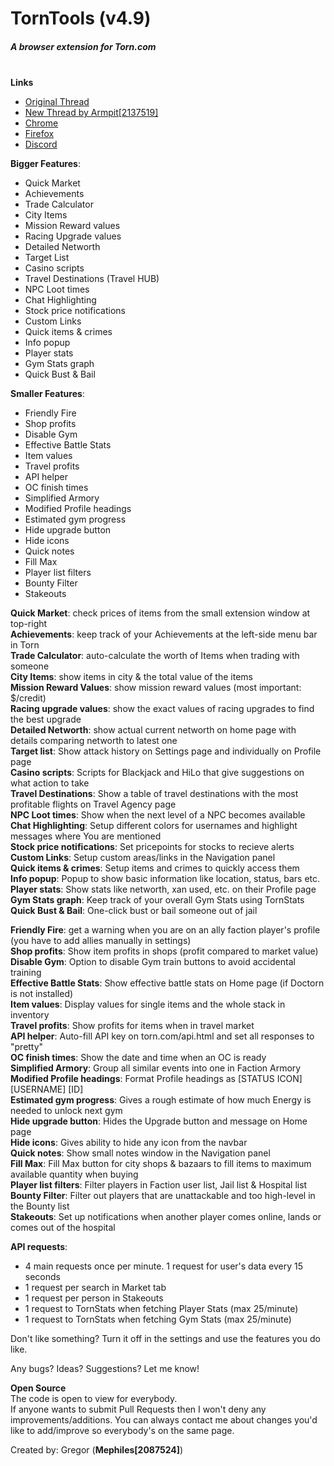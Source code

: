 # TornTools (v4.9)  
##### A browser extension for Torn.com
&nbsp;  
**Links**  
  - [Original Thread](https://www.torn.com/forums.php#/p=threads&f=67&t=16054539&b=0&a=0&start=0&to=19000313)  
  - [New Thread by Armpit[2137519]](https://www.torn.com/forums.php#/p=threads&f=67&t=16170566&b=0&a=0)  
  - [Chrome](https://chrome.google.com/webstore/detail/torn-tools/hjpaapdjcgbmeikfnahipphknonhlhib)  
  - [Firefox](https://addons.mozilla.org/en-US/firefox/addon/torn-tools/)  
  - [Discord](https://discord.gg/ukyK6f6)  

**Bigger Features**:  
  - Quick Market  
  - Achievements  
  - Trade Calculator  
  - City Items  
  - Mission Reward values  
  - Racing Upgrade values  
  - Detailed Networth  
  - Target List  
  - Casino scripts  
  - Travel Destinations (Travel HUB)  
  - NPC Loot times  
  - Chat Highlighting  
  - Stock price notifications  
  - Custom Links  
  - Quick items & crimes  
  - Info popup  
  - Player stats  
  - Gym Stats graph  
  - Quick Bust & Bail  

**Smaller Features**:  
  - Friendly Fire  
  - Shop profits  
  - Disable Gym  
  - Effective Battle Stats  
  - Item values  
  - Travel profits  
  - API helper  
  - OC finish times  
  - Simplified Armory  
  - Modified Profile headings  
  - Estimated gym progress  
  - Hide upgrade button  
  - Hide icons
  - Quick notes  
  - Fill Max  
  - Player list filters  
  - Bounty Filter  
  - Stakeouts  
  
**Quick Market**: check prices of items from the small extension window at top-right  
**Achievements**: keep track of your Achievements at the left-side menu bar in Torn  
**Trade Calculator**: auto-calculate the worth of Items when trading with someone  
**City Items**: show items in city & the total value of the items  
**Mission Reward Values**: show mission reward values (most important: $/credit)  
**Racing upgrade values**: show the exact values of racing upgrades to find the best upgrade  
**Detailed Networth**: show actual current networth on home page with details comparing networth to latest one  
**Target list**: Show attack history on Settings page and individually on Profile page  
**Casino scripts**: Scripts for Blackjack and HiLo that give suggestions on what action to take  
**Travel Destinations**: Show a table of travel destinations with the most profitable flights on Travel Agency page  
**NPC Loot times**: Show when the next level of a NPC becomes available  
**Chat Highlighting**: Setup different colors for usernames and highlight messages where You are mentioned  
**Stock price notifications**: Set pricepoints for stocks to recieve alerts  
**Custom Links**: Setup custom areas/links in the Navigation panel  
**Quick items & crimes**: Setup items and crimes to quickly access them  
**Info popup**: Popup to show basic information like location, status, bars etc.  
**Player stats**: Show stats like networth, xan used, etc. on their Profile page  
**Gym Stats graph**: Keep track of your overall Gym Stats using TornStats  
**Quick Bust & Bail**: One-click bust or bail someone out of jail  

**Friendly Fire**: get a warning when you are on an ally faction player's profile (you have to add allies manually in settings)  
**Shop profits**: Show item profits in shops (profit compared to market value)  
**Disable Gym**: Option to disable Gym train buttons to avoid accidental training  
**Effective Battle Stats**: Show effective battle stats on Home page (if Doctorn is not installed)  
**Item values**: Display values for single items and the whole stack in inventory  
**Travel profits**: Show profits for items when in travel market  
**API helper**: Auto-fill API key on torn.com/api.html and set all responses to "pretty"  
**OC finish times**: Show the date and time when an OC is ready  
**Simplified Armory**: Group all similar events into one in Faction Armory  
**Modified Profile headings**: Format Profile headings as [STATUS ICON] [USERNAME] [ID]  
**Estimated gym progress**: Gives a rough estimate of how much Energy is needed to unlock next gym  
**Hide upgrade button**: Hides the Upgrade button and message on Home page  
**Hide icons**: Gives ability to hide any icon from the navbar  
**Quick notes**: Show small notes window in the Navigation panel  
**Fill Max**: Fill Max button for city shops & bazaars to fill items to maximum available quantity when buying  
**Player list filters**: Filter players in Faction user list, Jail list & Hospital list  
**Bounty Filter**: Filter out players that are unattackable and too high-level in the Bounty list  
**Stakeouts**: Set up notifications when another player comes online, lands or comes out of the hospital  


**API requests**:   
  - 4 main requests once per minute. 1 request for user's data every 15 seconds    
  - 1 request per search in Market tab  
  - 1 request per person in Stakeouts  
  - 1 request to TornStats when fetching Player Stats (max 25/minute)  
  - 1 request to TornStats when fetching Gym Stats (max 25/minute)  

Don't like something? Turn it off in the settings and use the features you do like.  

Any bugs? Ideas? Suggestions? Let me know!  

**Open Source**  
The code is open to view for everybody.  
If anyone wants to submit Pull Requests then I won't deny any improvements/additions. You can always contact me about changes you'd like to add/improve so everybody's on the same page.  

Created by: Gregor (**Mephiles[2087524]**)
